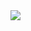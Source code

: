 <img src="https://capsule-render.vercel.app/api?type=waving&height=300&color=gradient&text=Hello%20There&section=header&reversal=true&textBg=false" />
<img src="https://media.giphy.com/media/v1.Y2lkPTc5MGI3NjExYzhjZXJrNmtmbTFyc2FlZXc1djZjaHBuZHozc2ZqMG41cjlxY3kwOCZlcD12MV9pbnRlcm5hbF9naWZfYnlfaWQmY3Q9Zw/3otO6sjJuAXvmukobS/giphy.gif>
<div align=”center”> <h1> Hello there 🦾🦾🦾 </h1> </div>
Student Programmer, self taught
Robotics Trainer by trade

⚙️ I use daily: .py

